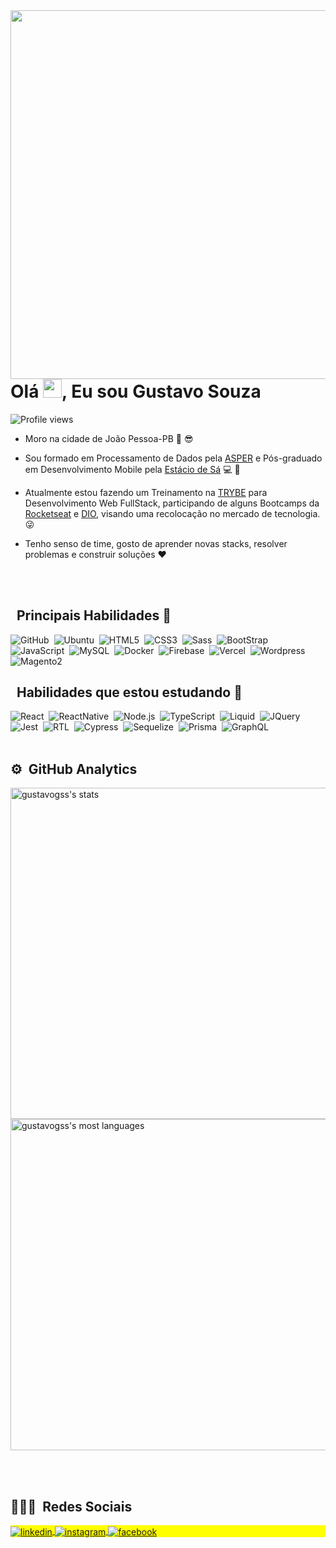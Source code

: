 <img align="right" height="590em" src="https://raw.githubusercontent.com/gist/gustavogss/618ef18e3bbb7cdfd200f3a4fc1aabc6/raw/201d47c76006c99fe0dc55ea92e76bdca5537f08/githubcard.svg"/>
<h1 align="left">Olá <img src="https://raw.githubusercontent.com/kaueMarques/kaueMarques/master/hi.gif" width="30px">, Eu sou Gustavo Souza</h1>
<p align="left"> <img src="https://komarev.com/ghpvc/?username=gustavogss&color=yellow" alt="Profile views" /> </p>

- Moro na cidade de João Pessoa-PB :sunrise: :sunglasses:

- Sou formado em Processamento de Dados pela [ASPER](https://www.asper.edu.br/) e Pós-graduado em Desenvolvimento Mobile pela [Estácio de Sá](https://estacio.br/) :computer: :iphone:

- Atualmente estou fazendo um Treinamento na [TRYBE](https://www.betrybe.com/) para Desenvolvimento Web FullStack, participando de alguns Bootcamps da [Rocketseat](https://www.rocketseat.com.br/) e [DIO](https://web.dio.me/), visando uma recolocação no mercado de tecnologia. 😜

- Tenho senso de time, gosto de aprender novas stacks, resolver problemas e construir soluções :heart:

<br><br>

## &nbsp; Principais Habilidades :robot:

![GitHub](https://img.shields.io/badge/-GitHub-184DA5?style=flat&logo=github)&nbsp;
![Ubuntu](https://img.shields.io/badge/-Ubuntu-184DA5?style=flat&logo=ubuntu)&nbsp;
![HTML5](https://img.shields.io/badge/-HTML5-184DA5?style=flat&logo=html5)&nbsp;
![CSS3](https://img.shields.io/badge/-gustavogss-184DA5?style=flat&logo=css3)&nbsp;
![Sass](https://img.shields.io/badge/-SAAS-184DA5?style=flat&logo=sass)&nbsp;
![BootStrap](https://img.shields.io/badge/-BootStrap-184DA5?style=flat&logo=bootstrap)&nbsp;
![JavaScript](https://img.shields.io/badge/-Javascript-184DA5?style=flat&logo=javascript)&nbsp;
![MySQL](https://img.shields.io/badge/-MySQL-184DA5?style=flat&logo=mysql)&nbsp;
![Docker](https://img.shields.io/badge/-Docker-184DA5?style=flat&logo=docker)&nbsp;
![Firebase](https://img.shields.io/badge/-Firebase-184DA5?style=flat&logo=firebase)&nbsp;
![Vercel](https://img.shields.io/badge/-Vercel-184DA5?style=flat&logo=vercel)&nbsp;
![Wordpress](https://img.shields.io/badge/-Wordpress-184DA5?style=flat&logo=wordpress)&nbsp;
![Magento2](https://img.shields.io/badge/-Magento2-184DA5?style=flat&logo=magento)&nbsp;

## &nbsp; Habilidades que estou estudando :robot:

![React](https://img.shields.io/badge/-React-184DA5?style=flat&logo=react)&nbsp;
![ReactNative](https://img.shields.io/badge/-ReactNative-184DA5?style=flat&logo=reactnative)&nbsp;
![Node.js](https://img.shields.io/badge/-NodeJs-184DA5?style=flat&logo=node)&nbsp;
![TypeScript](https://img.shields.io/badge/-Typescript-184DA5?style=flat&logo=typescript)&nbsp;
![Liquid](https://img.shields.io/badge/-Liquid-184DA5?style=flat&logo=liquid)&nbsp;
![JQuery](https://img.shields.io/badge/-JQuery-184DA5?style=flat&logo=jquery)&nbsp;
![Jest](https://img.shields.io/badge/-Jest-184DA5?style=flat&logo=jest)&nbsp;
![RTL](https://img.shields.io/badge/-RTL-184DA5?style=flat&logo=rtl)&nbsp;
![Cypress](https://img.shields.io/badge/-Cypress-184DA5?style=flat&logo=cypress)&nbsp;
![Sequelize](https://img.shields.io/badge/-Sequelize-184DA5?style=flat&logo=sequelize)&nbsp;
![Prisma](https://img.shields.io/badge/-Prisma-184DA5?style=flat&logo=prisma)&nbsp;
![GraphQL](https://img.shields.io/badge/-GraphQL-184DA5?style=flat&logo=graphql)&nbsp;
<br><br>

## ⚙️ &nbsp;GitHub Analytics

<p align="left">
<img width="530em" src="https://github-readme-stats.vercel.app/api?username=gustavogss&show_icons=true&theme=vision-friendly-dark" alt="gustavogss's stats"/>
<img width="530em" src="https://github-readme-stats.vercel.app/api/top-langs/?username=gustavogss&layout=compact&theme=vision-friendly-dark" alt="gustavogss's most languages"/>
</p>

<br><br>

## 👨🏽‍🦲 &nbsp;Redes Sociais

<p align="left" style="background:yellow">
<a href="https://www.linkedin.com/in/gustavosouza-jp/" target="_blank">
  <img align="center" src="https://img.shields.io/badge/-gustavogss-05122A?style=flat&logo=linkedin" alt="linkedin"/>
</a>
<a href="https://www.instagram.com/gustavogss.jp/?hl=pt-br" target="_blank">
 <img align="center" src="https://img.shields.io/badge/-gustavogss-05122A?style=flat&logo=instagram" alt="instagram"/>
</a>
<a href="https://www.facebook.com/gustavogss.jp/" target="_blank">
 <img align="center" src="https://img.shields.io/badge/-gustavogss-05122A?style=flat&logo=facebook" alt="facebook"/>
</a>
</p>
